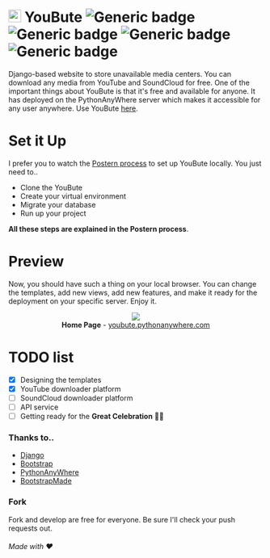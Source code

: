 # <span><img src="https://youbute.pythonanywhere.com/static/web/img/favicon.png" width="25px"></span> YouBute ![Generic badge](https://img.shields.io/badge/Build-inprogress-blue.svg) ![Generic badge](https://img.shields.io/badge/License-MIT-purple.svg) ![Generic badge](https://img.shields.io/badge/Language-python3-yellow.svg) ![Generic badge](https://img.shields.io/badge/Framework-Django3-green.svg)

Django-based website to store unavailable media centers. You can download any media from YouTube and SoundCloud for free. One of the important things about YouBute is that it's free and available for anyone. It has deployed on the PythonAnyWhere server which makes it accessible for any user anywhere. Use YouBute [here](https://youbute.pythonanywhere.com).

# Set it Up
I prefer you to watch the [Postern process](https://github.com/lnxpy/postern) to set up YouBute locally.
You just need to..

- Clone the YouBute
- Create your virtual environment
- Migrate your database
- Run up your project

__All these steps are explained in the Postern process__.

# Preview
Now, you should have such a thing on your local browser. You can change the templates, add new views, add new features, and make it ready for the deployment on your specific server. Enjoy it.

<p align="center">
  <img src="https://github.com/lnxpy/youbute/blob/master/shots/sh2.png"><br>
  <b>Home Page</b> - <a href="https://youbute.pythonanywhere.com">youbute.pythonanywhere.com</a>
</p>

# TODO list
- [x] Designing the templates
- [x] YouTube downloader platform
- [ ] SoundCloud downloader platform
- [ ] API service
- [ ] Getting ready for the **Great Celebration** :tada::confetti_ball:

### Thanks to..
* [Django](https://djangoproject.com)
* [Bootstrap](https://getbootstrap.com)
* [PythonAnyWhere](https://pythonanywhere.com)
* [BootstrapMade](https://bootstrapmade.com)

### Fork
Fork and develop are free for everyone. Be sure I'll check your push requests out.

###### Made with ❤
